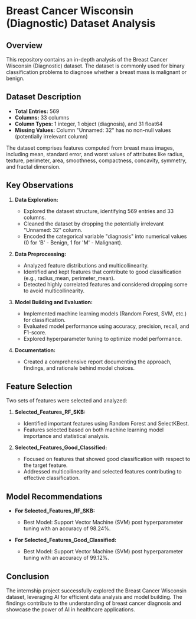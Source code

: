 # Breast Cancer Wisconsin (Diagnostic) Dataset Analysis

## Overview

This repository contains an in-depth analysis of the Breast Cancer Wisconsin (Diagnostic) dataset. The dataset is commonly used for binary classification problems to diagnose whether a breast mass is malignant or benign.

## Dataset Description

- **Total Entries:** 569
- **Columns:** 33 columns
- **Column Types:** 1 integer, 1 object (diagnosis), and 31 float64
- **Missing Values:** Column "Unnamed: 32" has no non-null values (potentially irrelevant column)

The dataset comprises features computed from breast mass images, including mean, standard error, and worst values of attributes like radius, texture, perimeter, area, smoothness, compactness, concavity, symmetry, and fractal dimension.

## Key Observations

1. **Data Exploration:**
   - Explored the dataset structure, identifying 569 entries and 33 columns.
   - Cleaned the dataset by dropping the potentially irrelevant "Unnamed: 32" column.
   - Encoded the categorical variable "diagnosis" into numerical values (0 for 'B' - Benign, 1 for 'M' - Malignant).

2. **Data Preprocessing:**
   - Analyzed feature distributions and multicollinearity.
   - Identified and kept features that contribute to good classification (e.g., radius_mean, perimeter_mean).
   - Detected highly correlated features and considered dropping some to avoid multicollinearity.

3. **Model Building and Evaluation:**
   - Implemented machine learning models (Random Forest, SVM, etc.) for classification.
   - Evaluated model performance using accuracy, precision, recall, and F1-score.
   - Explored hyperparameter tuning to optimize model performance.

4. **Documentation:**
   - Created a comprehensive report documenting the approach, findings, and rationale behind model choices.

## Feature Selection

Two sets of features were selected and analyzed:

1. **Selected_Features_RF_SKB:**
   - Identified important features using Random Forest and SelectKBest.
   - Features selected based on both machine learning model importance and statistical analysis.

2. **Selected_Features_Good_Classified:**
   - Focused on features that showed good classification with respect to the target feature.
   - Addressed multicollinearity and selected features contributing to effective classification.

## Model Recommendations

- **For Selected_Features_RF_SKB:**
  - Best Model: Support Vector Machine (SVM) post hyperparameter tuning with an accuracy of 98.24%.

- **For Selected_Features_Good_Classified:**
  - Best Model: Support Vector Machine (SVM) post hyperparameter tuning with an accuracy of 99.12%.

## Conclusion

The internship project successfully explored the Breast Cancer Wisconsin dataset, leveraging AI for efficient data analysis and model building. The findings contribute to the understanding of breast cancer diagnosis and showcase the power of AI in healthcare applications.


